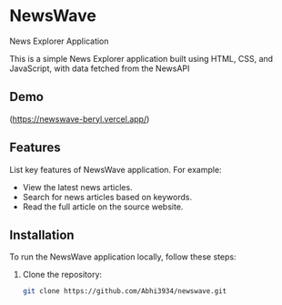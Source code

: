 # NewsWave
News Explorer Application


This is a simple News Explorer application built using HTML, CSS, and JavaScript, with data fetched from the NewsAPI

## Demo

(https://newswave-beryl.vercel.app/)

## Features

List key features of NewsWave application. For example:
- View the latest news articles.
- Search for news articles based on keywords.
- Read the full article on the source website.

## Installation

To run the NewsWave application locally, follow these steps:

1. Clone the repository:
   ```bash
   git clone https://github.com/Abhi3934/newswave.git
